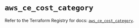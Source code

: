 # `aws_ce_cost_category`

Refer to the Terraform Registry for docs: [`aws_ce_cost_category`](https://registry.terraform.io/providers/hashicorp/aws/5.99.1/docs/resources/ce_cost_category).
